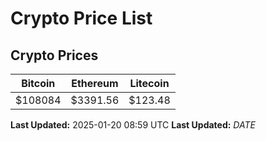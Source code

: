 # Crypto Price List

## Crypto Prices
| Bitcoin | Ethereum | Litecoin |
| ------- | -------- | -------- |
| $108084 | $3391.56 | $123.48 |
**Last Updated:** 2025-01-20 08:59 UTC
**Last Updated:** $DATE$
